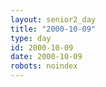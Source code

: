 ```yaml
---
layout: senior2_day
title: "2000-10-09"
type: day
id: 2000-10-09
date: 2000-10-09
robots: noindex
---
```



